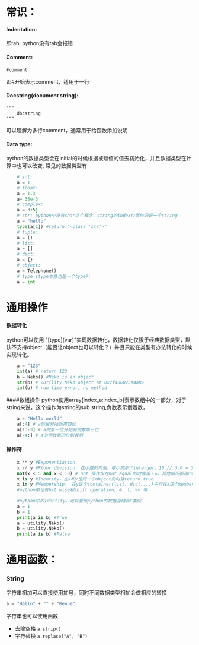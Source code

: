 # 常识：

#### Indentation: 
即tab, python没有tab会报错

#### Comment: 
    #comment
即#开始表示comment，适用于一行

#### Docstring(document string): 
    """  
        docstring 
    """
可以理解为多行comment，通常用于给函数添加说明

#### Data type: 
python的数据类型会在initial的时候根据被赋值的值去初始化，并且数据类型在计算中也可以改变, 常见的数据类型有
```python
    # int:
    a = 1 
    # float: 
    a = 1.3 
    a= 35e-3
    # complex:
    a = 3+5j
    # str: python中没有char这个概念，string的index位置依旧是一个string
    a = "hello"
    type(a[1]) #return "<class 'str'>"
    # tuple: 
    a = ()
    # list:
    a = []
    # dict:
    a = {}
    # object:
    a = Telephone()
    # type (type本身也是一个type):
    a = int
```


# 通用操作
#### 数据转化
python可以使用 "\[type\](var)"实现数据转化，数据转化仅限于经典数据类型，默认不支持object（能否让object也可以转化？）并且只能在类型有办法转化的时候实现转化。
```python
    a = "123"
    int(a) # return 123
    b = Neko() #Neko is an object
    str(b) # <utility.Neko object at 0x7f406023a4a8>
    int(b) # run time error, no method
```

####数组操作
python使用array\[index_a:index_b\]表示数组中的一部分，对于string来说，这个操作为string的sub string,负数表示倒着数，
```python
    a = "Hello world"
    a[:4] # a的最开始到第四位
    a[1:-3] # a的第一位开始到倒数第三位
    a[-4:] # a的倒数第四位到最后
```

#### 操作符
```python
    x ** y #Exponentiation
    x // y #Floor division, 在小数的时候，取小的那个interger，10 // 3.0 = 3.0
    not(x < 5 and x < 10) # not 操作仅在not equal的时候用！=，其他情况都用not
    x is y #Identity，在x和y是同一个object的时候return true
    x in y #Membership， 在y这个container(list, dict....)中存在x这个member的时候return true
    #python中也有bit wise和shift operation, &, |, << 等
    
    #python中的Identity，可以看出python的数据存储和C类似
    a = 1
    b = 1
    print(a is b) #True
    a = utility.Neko()
    b = utility.Neko()
    print(a is b) #False
```
# 通用函数：
### String
字符串相加可以直接使用加号，同时不同数据类型相加会做相应的转换
```python
a = "Hello" + "" + "Renne"
```
字符串也可以使用函数
* 去除空格
    ``` a.strip() ```
* 字符替换
    ``` a.replace("A", "B") ```
    

